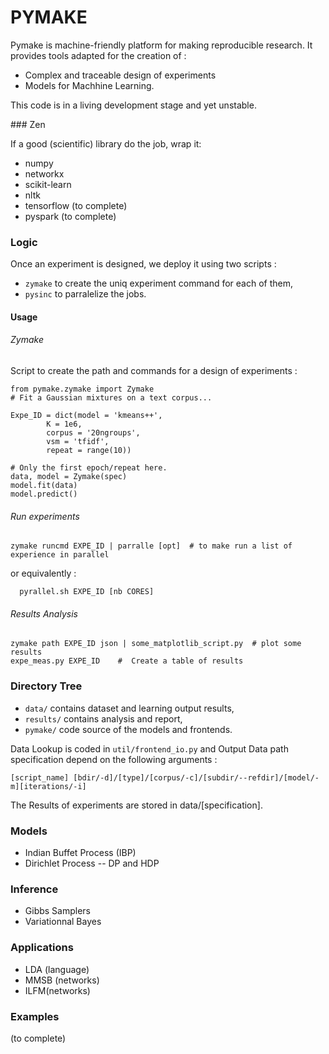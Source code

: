 # PYMAKE

Pymake is machine-friendly platform for making reproducible research. It provides tools adapted for the creation of :
* Complex and traceable design of experiments 
* Models for  Machhine Learning.

This code is in a living development stage and yet unstable.

### Zen

If a good (scientific) library do the job, wrap it:
* numpy
* networkx
* scikit-learn
* nltk
* tensorflow (to complete)
* pyspark (to complete)

### Logic

Once an experiment is designed, we deploy it using two scripts :

*  `zymake` to create the uniq experiment command for each of them,
*  `pysinc` to parralelize the jobs.

#### Usage
###### Zymake
Script to create the path and commands for a design of experiments :

    from pymake.zymake import Zymake
    # Fit a Gaussian mixtures on a text corpus...

    Expe_ID = dict(model = 'kmeans++',
            K = 1e6,
            corpus = '20ngroups',
            vsm = 'tfidf',
            repeat = range(10))

    # Only the first epoch/repeat here.
    data, model = Zymake(spec)
    model.fit(data)
    model.predict()


###### Run experiments
    zymake runcmd EXPE_ID | parralle [opt]  # to make run a list of experience in parallel

or equivalently :

      pyrallel.sh EXPE_ID [nb CORES]

######  Results Analysis
    zymake path EXPE_ID json | some_matplotlib_script.py  # plot some results
    expe_meas.py EXPE_ID    #  Create a table of results


### Directory Tree

* `data/` contains dataset and learning output results,
* `results/` contains analysis and report,
* `pymake/` code source of the models and frontends.

Data Lookup is coded in `util/frontend_io.py` and Output Data path specification depend on the following arguments :

    [script_name] [bdir/-d]/[type]/[corpus/-c]/[subdir/--refdir]/[model/-m][iterations/-i]

The Results of experiments are stored in data/[specification].

### Models

* Indian Buffet Process (IBP)
* Dirichlet Process -- DP and HDP

### Inference

* Gibbs Samplers
* Variationnal Bayes

### Applications
* LDA (language)
* MMSB (networks)
* ILFM(networks)

### Examples

(to complete)
